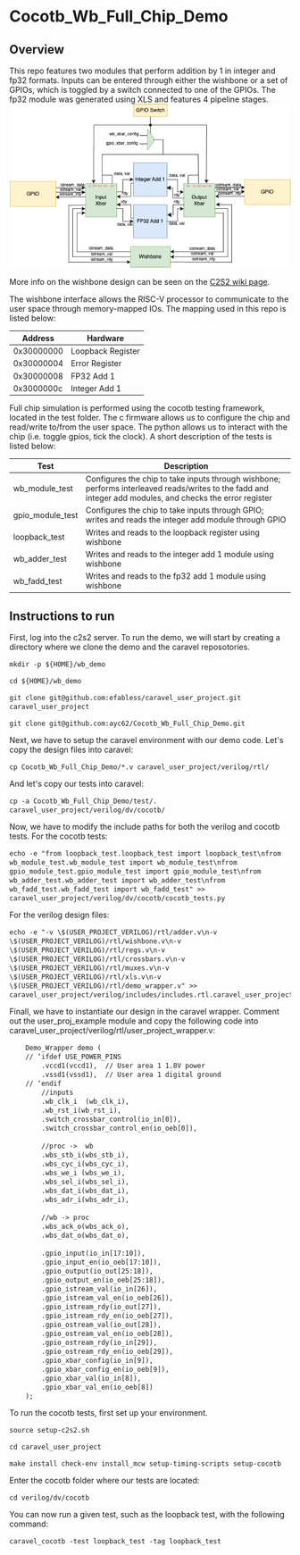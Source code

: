 # Cocotb_Wb_Full_Chip_Demo

## Overview 
This repo features two modules that perform addition by 1 in integer and fp32 formats. Inputs can be entered through either the wishbone or a set of GPIOs, which is toggled by a switch connected to one of the GPIOs. The fp32 module was generated using XLS and features 4 pipeline stages.<br /> 
![Alt text](./imgs/blockdiagram.png?raw=true "Title")

More info on the wishbone design can be seen on the [C2S2 wiki page](https://confluence.cornell.edu/display/c2s2/Wishbone+bus). 

The wishbone interface allows the RISC-V processor to communicate to the user space through memory-mapped IOs. The mapping used in this repo is listed below:

| Address     | Hardware          |
| ----------- | ----------------- |
| 0x30000000  | Loopback Register |
| 0x30000004  | Error Register    |
| 0x30000008  | FP32 Add 1        |
| 0x3000000c  | Integer Add 1     |

Full chip simulation is performed using the cocotb testing framework, located in the test folder. The c firmware allows us to configure the chip and read/write to/from the user space. The python allows us to interact with the chip (i.e. toggle gpios, tick the clock). A short description of the tests is listed below:

| Test     | Description          |
| ----------- | ----------------- |
| wb_module_test  | Configures the chip to take inputs through wishbone; performs interleaved reads/writes to the fadd and integer add modules, and checks the error register |
| gpio_module_test  | Configures the chip to take inputs through GPIO; writes and reads the integer add module through GPIO  |
| loopback_test  | Writes and reads to the loopback register using wishbone   |
| wb_adder_test  | Writes and reads to the integer add 1 module using wishbone      |
| wb_fadd_test  | Writes and reads to the fp32 add 1 module using wishbone    |

## Instructions to run

First, log into the c2s2 server. To run the demo, we will start by creating a directory where we clone the demo and the caravel reposotories.<br />
```
mkdir -p ${HOME}/wb_demo
```
```
cd ${HOME}/wb_demo
```
```
git clone git@github.com:efabless/caravel_user_project.git caravel_user_project
```
```
git clone git@github.com:ayc62/Cocotb_Wb_Full_Chip_Demo.git
```

Next, we have to setup the caravel environment with our demo code. Let's copy the design files into caravel:<br />
```
cp Cocotb_Wb_Full_Chip_Demo/*.v caravel_user_project/verilog/rtl/
```

And let's copy our tests into caravel:<br />
```
cp -a Cocotb_Wb_Full_Chip_Demo/test/. caravel_user_project/verilog/dv/cocotb/
```

Now, we have to modify the include paths for both the verilog and cocotb tests. For the cocotb tests:<br />
```
echo -e "from loopback_test.loopback_test import loopback_test\nfrom wb_module_test.wb_module_test import wb_module_test\nfrom gpio_module_test.gpio_module_test import gpio_module_test\nfrom wb_adder_test.wb_adder_test import wb_adder_test\nfrom wb_fadd_test.wb_fadd_test import wb_fadd_test" >> caravel_user_project/verilog/dv/cocotb/cocotb_tests.py
```

For the verilog design files:<br />
```
echo -e "-v \$(USER_PROJECT_VERILOG)/rtl/adder.v\n-v \$(USER_PROJECT_VERILOG)/rtl/wishbone.v\n-v \$(USER_PROJECT_VERILOG)/rtl/regs.v\n-v \$(USER_PROJECT_VERILOG)/rtl/crossbars.v\n-v \$(USER_PROJECT_VERILOG)/rtl/muxes.v\n-v \$(USER_PROJECT_VERILOG)/rtl/xls.v\n-v \$(USER_PROJECT_VERILOG)/rtl/demo_wrapper.v" >> caravel_user_project/verilog/includes/includes.rtl.caravel_user_project
```

Finall, we have to instantiate our design in the caravel wrapper. Comment out the user_proj_example module and copy the following code into caravel_user_project/verilog/rtl/user_project_wrapper.v:<br />


```
    Demo_Wrapper demo (
    // ‘ifdef USE_POWER_PINS
        .vccd1(vccd1),	// User area 1 1.8V power
    	.vssd1(vssd1),	// User area 1 digital ground
    // ‘endif
        //inputs
        .wb_clk_i  (wb_clk_i),
        .wb_rst_i(wb_rst_i),
        .switch_crossbar_control(io_in[0]),
        .switch_crossbar_control_en(io_oeb[0]),

        //proc ->  wb
        .wbs_stb_i(wbs_stb_i),
        .wbs_cyc_i(wbs_cyc_i),
        .wbs_we_i (wbs_we_i),
        .wbs_sel_i(wbs_sel_i),
        .wbs_dat_i(wbs_dat_i),
        .wbs_adr_i(wbs_adr_i),

        //wb -> proc
        .wbs_ack_o(wbs_ack_o),
        .wbs_dat_o(wbs_dat_o),

        .gpio_input(io_in[17:10]),
        .gpio_input_en(io_oeb[17:10]),
        .gpio_output(io_out[25:18]),
        .gpio_output_en(io_oeb[25:18]),
        .gpio_istream_val(io_in[26]),
        .gpio_istream_val_en(io_oeb[26]),
        .gpio_istream_rdy(io_out[27]),
        .gpio_istream_rdy_en(io_oeb[27]),
        .gpio_ostream_val(io_out[28]),
        .gpio_ostream_val_en(io_oeb[28]),
        .gpio_ostream_rdy(io_in[29]),
        .gpio_ostream_rdy_en(io_oeb[29]),
        .gpio_xbar_config(io_in[9]),
        .gpio_xbar_config_en(io_oeb[9]),
        .gpio_xbar_val(io_in[8]),
        .gpio_xbar_val_en(io_oeb[8])
    );
```

To run the cocotb tests, first set up your environment.
```
source setup-c2s2.sh
```
```
cd caravel_user_project
```
```
make install check-env install_mcw setup-timing-scripts setup-cocotb
```

Enter the cocotb folder where our tests are located:
```
cd verilog/dv/cocotb
```

You can now run a given test, such as the loopback test, with the following command:
```
caravel_cocotb -test loopback_test -tag loopback_test
```
